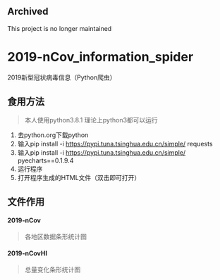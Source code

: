 ## Archived

This project is no longer maintained

# 2019-nCov_information_spider
2019新型冠状病毒信息（Python爬虫）
## 食用方法
>本人使用python3.8.1
>理论上python3都可以运行
1. 去python.org下载python
1. 输入pip install -i https://pypi.tuna.tsinghua.edu.cn/simple/ requests
1. 输入pip install -i https://pypi.tuna.tsinghua.edu.cn/simple/ pyecharts==0.1.9.4
1. 运行程序
1. 打开程序生成的HTML文件（双击即可打开）
## 文件作用
#### 2019-nCov
>各地区数据条形统计图
#### 2019-nCovHI
>总量变化条形统计图
